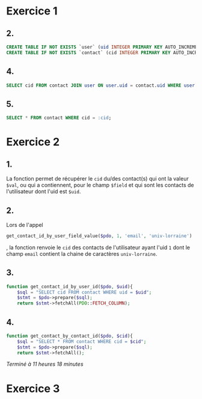 # Exercice 1

## 2.

```sql
CREATE TABLE IF NOT EXISTS `user` (uid INTEGER PRIMARY KEY AUTO_INCREMENT, identifiant TEXT NOT NULL, passe TEXT NOT NULL);
CREATE TABLE IF NOT EXISTS `contact` (cid INTEGER PRIMARY KEY AUTO_INCREMENT, uid INT, nom TEXT NOT NULL, entreprise TEXT, fonction TEXT, telfix TEXT, telport TEXT, email TEXT, website TEXT, adresse TEXT, rib TEXT, notes TEXT, datederniercontact TIMESTAMP);
```

## 4.

```sql
SELECT cid FROM contact JOIN user ON user.uid = contact.uid WHERE user.uid = :uid;
```

## 5.

```sql
SELECT * FROM contact WHERE cid = :cid;
```

# Exercice 2

## 1.

La fonction permet de récupérer le `cid` du/des contact(s) qui ont la valeur `$val`, ou qui a contiennent, pour le champ `$field` et qui sont les contacts de l'utilisateur dont l'uid est `$uid`.

## 2.

Lors de l'appel 
```php
get_contact_id_by_user_field_value($pdo, 1, 'email', 'univ-lorraine')
```
, la fonction renvoie le `cid` des contacts de l'utilisateur ayant l'uid `1` dont le champ `email` contient la chaine de caractères `univ-lorraine`.

## 3.

```php
function get_contact_id_by_user_id($pdo, $uid){
    $sql = "SELECT cid FROM contact WHERE uid = $uid";
    $stmt = $pdo->prepare($sql);
    return $stmt->fetchAll(PDO::FETCH_COLUMN);
```

## 4.

```php
function get_contact_by_contact_id($pdo, $cid){
    $sql = "SELECT * FROM contact WHERE cid = $cid";
    $stmt = $pdo->prepare($sql);
    return $stmt->fetchAll();
```

*Terminé à 11 heures 18 minutes*

# Exercice 3

